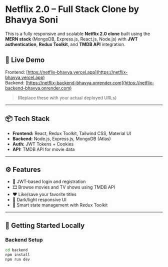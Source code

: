 # Netflix 2.0 – Full Stack Clone by Bhavya Soni

This is a fully responsive and scalable **Netflix 2.0 clone** built using the **MERN stack** (MongoDB, Express.js, React.js, Node.js) with **JWT authentication**, **Redux Toolkit**, and **TMDB API** integration.

## 🔗 Live Demo

Frontend: [https://netflix-bhavya.vercel.app](https://netflix-bhavya.vercel.app)  
Backend: [https://netflix-backend-bhavya.onrender.com](https://netflix-backend-bhavya.onrender.com)

> (Replace these with your actual deployed URLs)

---

## 📦 Tech Stack

- **Frontend:** React, Redux Toolkit, Tailwind CSS, Material UI
- **Backend:** Node.js, Express.js, MongoDB (Atlas)
- **Auth:** JWT Tokens + Cookies
- **API:** TMDB API for movie data

---

## ⚙️ Features

- 🔐 JWT-based login and registration
- 🎞 Browse movies and TV shows using TMDB API
- ❤️ Like/save your favorite titles
- 🌙 Dark/light responsive UI
- 🧠 Smart state management with Redux Toolkit

---

## 🚀 Getting Started Locally

### Backend Setup

```bash
cd backend
npm install
npm run dev